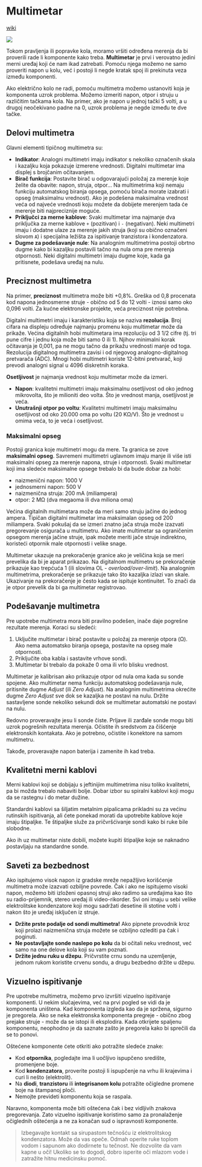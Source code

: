 # Multimetar

[wiki](https://sh.wikipedia.org/wiki/Multimetar)

![](https://upload.wikimedia.org/wikipedia/commons/thumb/a/a6/Digital_Multimeter_Aka.jpg/240px-Digital_Multimeter_Aka.jpg)

Tokom pravljenja ili popravke kola, moramo vršiti određena merenja da bi proverili rade li komponente kako treba. **Multimetar** je prvi i verovatno jedini merni uređaj koji će nam ikad zatrebati. Pomoću njega možemo ne samo proveriti napon u kolu, već i postoji li negde kratak spoj ili prekinuta veza između komponenti.

Ako električno kolo ne radi, pomoću multimetra možemo ustanoviti koja je komponenta uzrok problema. Možemo izmeriti napon, otpor i struju u različitim tačkama kola. Na primer, ako je napon u jednoj tački 5 volti, a u drugoj neočekivano padne na 0, uzrok problema je negde između te dve tačke.

## Delovi multimetra

Glavni elementi tipičnog multimetra su:
* **Indikator**: Analogni multimetri imaju indikator s nekoliko označenih skala i kazaljku koja pokazuje izmerene vrednosti. Digitalni multimetar ima displej s brojčanim očitavanjem.
* **Birač funkcija**: Postavite birač u odgovarajući položaj za merenje koje želite da obavite: napon, struja, otpor... Na multimetrima koji nemaju funkciju automatskog biranja opsega, pomoću birača morate izabrati i opseg (maksimalnu vrednost). Ako je podešena maksimalna vrednost veća od najveće vrednosti koju možete da dobijete merenjem tada će merenje biti najpreciznije moguće.
* **Priključci za merne kablove**: Svaki multimetar ima najmanje dva priključka za merne kablove `+` (pozitivan) i `-` (negativan). Neki multimetri imaju i dodatne ulaze za merenje jakih struja (koji su obično označeni slovom `A`) i specijalna ležišta za ispitivanje tranzistora i kondenzatora.
* **Dugme za podešavanje nule**: Na analognim multimetrima postoji obrtno dugme kako bi kazaljku postavili tačno na nula oma pre merenja otpornosti. Neki digitalni multimetri imaju dugme koje, kada ga pritisnete, podešava uređaj na nulu.

## Preciznost multimetra

Na primer, **preciznost** multimetra može biti +0,8%. Greška od 0,8 procenata kod napona jednosmerne struje - obično od 5 do 12 volti - iznosi samo oko 0,096 volti. Za kućne elektronske projekte, veća preciznost nije potrebna.

Digitalni multimetri imaju i karakteristiku koja se naziva **rezolucija**. Broj cifara na displeju određuje najmanju promenu koju multimetar može da prikaže. Većina digitalnih hobi multimetara ima rezoluciju od 3 1/2 cifre (tj. tri pune cifre i jednu koja može biti samo 0 ili 1). Njihov minimalni korak očitavanja je 0,001, pa ne mogu tačno da prikažu vrednosti manje od toga. Rezolucija digitalnog multimetra zavisi i od njegovog analogno-digitalnog pretvarača (ADC). Mnogi hobi multimetri koriste 12-bitni pretvarač, koji prevodi analogni signal u 4096 diskretnih koraka.

**Osetljivost** je najmanja vrednost koju multimetar može da izmeri.
* **Napon**: kvalitetni multimetri imaju maksimalnu osetljivost od oko jednog mikrovolta, što je milioniti deo volta. Što je vrednost manja, osetljivost je veća.
* **Unutrašnji otpor po voltu**: Kvalitetni multimetri imaju maksimalnu osetljivost od oko 20.000 oma po voltu (20 KΩ/V). Što je vrednost u omima veća, to je veća i osetljivost.

### Maksimalni opseg

Postoji granica koje multimetri mogu da mere. Ta granica se zove **maksimalni opseg**. Savremeni multimetri uglavnom imaju manje ili više isti maksimalni opseg za merenje napona, struje i otpornosti. Svaki multimetar koji ima sledeće maksimalne opsege trebalo bi da bude dobar za hobi:

* naizmenični napon: 1000 V
* jednosmerni napon: 500 V
* naizmenična struja: 200 mA (miliampera)
* otpor: 2 MΩ (dva megaoma ili dva miliona oma)

Većina digitalnih multimetara može da meri samo struju jačine do jednog ampera. Tipičan digitalni multimetar ima maksimalan opseg od 200 miliampera. Svaki pokušaj da se izmeri znatno jača struja može izazvati pregorevanje osigurača u multimetru. Ako imate multimetar sa ograničenim opsegom merenja jačine struje, ipak možete meriti jače struje indirektno, koristeći otpornik male otpornosti i velike snage.

Multimetar ukazuje na prekoračenje granice ako je veličina koja se meri prevelika da bi je aparat prikazao. Na digitalnom multimetru se prekoračenje prikazuje kao trepćuća 1 (ili slovima OL - *overload/over-limit*). Na analognim multimetrima, prekoračenje se prikazuje tako što kazaljka izlazi van skale. Ukazivanje na prekoračenje je često kada se ispituje kontinuitet. To znači da je otpor prevelik da bi ga multimetar registrovao.

## Podešavanje multimetra

Pre upotrebe multimetra mora biti pravilno podešen, inače daje pogrešne rezultate merenja. Koraci su sledeći:
1. Uključite multimetar i birač postavite u položaj za merenje otpora (Ω). Ako nema automatsko biranja opsega, postavite na opseg male otpornosti.
2. Priključite oba kabla i sastavite vrhove sondi.
3. Multimetar bi trebalo da pokaže 0 oma ili vrlo blisku vrednost.

Multimetar je kalibrisan ako prikazuje otpor od nula oma kada su sonde spojene. Ako multimetar nema funkciju automatskog podešavanja nule, pritisnite dugme *Adjust* (ili *Zero Adjust*). Na analognim multimetrima okrećite dugme *Zero Adjust* sve dok se kazaljka ne postavi na nulu. Držite sastavljene sonde nekoliko sekundi dok se multimetar automatski ne postavi na nulu.

Redovno proveravajte jesu li sonde čiste. Prljave ili zarđale sonde mogu biti uzrok pogrešnih rezultata merenja. Očistite ih sredstvom za čišćenje elektronskih kontakata. Ako je potrebno, očistite i konektore na samom multimetru.

Takođe, proveravajte napon baterija i zamenite ih kad treba.

## Kvalitetni merni kablovi

Merni kablovi koji se dobijaju s jeftinijim multimetrima nisu toliko kvalitetni, pa bi možda trebalo nabaviti bolje. Dobar izbor su spiralni kablovi koji mogu da se rastegnu i do metar dužine.

Standardni kablovi sa šiljatim metalnim pipalicama prikladni su za većinu rutinskih ispitivanja, ali ćete ponekad morati da upotrebite kablove koje imaju štipaljke. Te štipaljke služe za pričvršćivanje sondi kako bi ruke bile slobodne.

Ako ih uz multimetar niste dobili, možete kupiti štipaljke koje se naknadno postavljaju na standardne sonde.

## Saveti za bezbednost 

Ako ispitujemo visok napon iz gradske mreže nepažljivo korišćenje multimetra može izazvati ozbiljne povrede. Čak i ako ne ispitujemo visoki napon, možemo biti izloženi opasnoj struji ako radimo sa uređajima kao što su radio-prijemnik, stereo uređaj ili video-rikorder. Svi oni imaju u sebi velike elektrolitske kondenzatore koji mogu sadržati desetine ili stotine volti i nakon što je uređaj isključen iz struje.

- **Držite prste podalje od sondi multimetra!** Ako pipnete provodnik kroz koji prolazi naizmenična struja možete se ozbiljno ozlediti pa čak i poginuti. 
- **Ne postavljajte sonde naslepo po kolu** da bi očitali neku vrednost, već samo na one delove kola koji su vam poznati. 
- **Držite jednu ruku u džepu**. Pričvrstite crnu sondu na uzemljenje, jednom rukom koristite crvenu sondu, a drugu bezbedno držite u džepu.

## Vizuelno ispitivanje

Pre upotrebe multimetra, možemo prvo izvršiti vizuelno ispitivanje komponenti. U nekim slučajevima, već na prvi pogled se vidi da je komponenta uništena. Kad komponenta izgleda kao da je spržena, sigurno je pregorela. Ako se neka elektronska komponenta pregreje - obično zbog prejake struje - može da se istopi ili eksplodira. Kada otkrijete spaljenu komponentu, neophodno je da saznate zašto je pregorela kako bi sprečili da se to ponovi.

Oštećene komponente ćete otkriti ako potražite sledeće znake:
* Kod **otpornika**, pogledajte ima li uočljivo ispupčeno središte, promenjene boje.
* Kod **kondenzatora**, proverite postoji li ispupčenje na vrhu ili krajevima i curi li nešto (elektrolit).
* Na **diodi**, **tranzistoru** ili **integrisanom kolu** potražite očigledne promene boje na štampanoj ploči.
* Nemojte prevideti komponentu koja se raspala.

Naravno, komponenta može biti oštećena čak i bez vidljivih znakova pregorevanja. Zato vizuelno ispitivanje koristimo samo za pronalaženje očiglednih oštećenja a ne za konačan sud o ispravnosti komponente.

> Izbegavajte kontakt sa sirupastom tečnošću iz elektrolitskog kondenzatora. Može da vas opeče. Odmah operite ruke toplom vodom i sapunom ako dodirnete tu tečnost. Ne dozvolite da vam kapne u oči! Ukoliko se to dogodi, dobro isperite oči mlazom vode i zatražite hitnu medicinsku pomoć.
